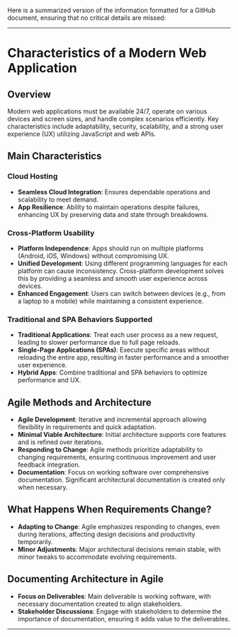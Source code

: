 Here is a summarized version of the information formatted for a GitHub document, ensuring that no critical details are missed:

---

# Characteristics of a Modern Web Application

## Overview
Modern web applications must be available 24/7, operate on various devices and screen sizes, and handle complex scenarios efficiently. Key characteristics include adaptability, security, scalability, and a strong user experience (UX) utilizing JavaScript and web APIs.

## Main Characteristics

### Cloud Hosting
- **Seamless Cloud Integration**: Ensures dependable operations and scalability to meet demand.
- **App Resilience**: Ability to maintain operations despite failures, enhancing UX by preserving data and state through breakdowns.

### Cross-Platform Usability
- **Platform Independence**: Apps should run on multiple platforms (Android, iOS, Windows) without compromising UX.
- **Unified Development**: Using different programming languages for each platform can cause inconsistency. Cross-platform development solves this by providing a seamless and smooth user experience across devices.
- **Enhanced Engagement**: Users can switch between devices (e.g., from a laptop to a mobile) while maintaining a consistent experience.

### Traditional and SPA Behaviors Supported
- **Traditional Applications**: Treat each user process as a new request, leading to slower performance due to full page reloads.
- **Single-Page Applications (SPAs)**: Execute specific areas without reloading the entire app, resulting in faster performance and a smoother user experience.
- **Hybrid Apps**: Combine traditional and SPA behaviors to optimize performance and UX.

## Agile Methods and Architecture
- **Agile Development**: Iterative and incremental approach allowing flexibility in requirements and quick adaptation.
- **Minimal Viable Architecture**: Initial architecture supports core features and is refined over iterations.
- **Responding to Change**: Agile methods prioritize adaptability to changing requirements, ensuring continuous improvement and user feedback integration.
- **Documentation**: Focus on working software over comprehensive documentation. Significant architectural documentation is created only when necessary.

## What Happens When Requirements Change?
- **Adapting to Change**: Agile emphasizes responding to changes, even during iterations, affecting design decisions and productivity temporarily.
- **Minor Adjustments**: Major architectural decisions remain stable, with minor tweaks to accommodate evolving requirements.

## Documenting Architecture in Agile
- **Focus on Deliverables**: Main deliverable is working software, with necessary documentation created to align stakeholders.
- **Stakeholder Discussions**: Engage with stakeholders to determine the importance of documentation, ensuring it adds value to the deliverables.

---
